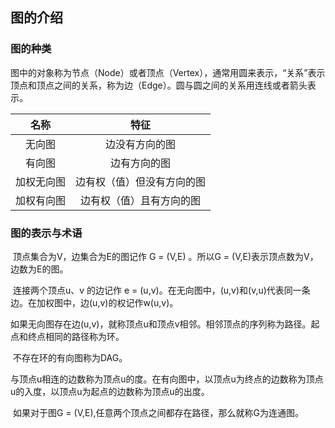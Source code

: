 ## 图的介绍

### 图的种类

​	图中的对象称为节点（Node）或者顶点（Vertex），通常用圆来表示，“关系”表示顶点和顶点之间的关系，称为边（Edge）。圆与圆之间的关系用连线或者箭头表示。

|    名称    |            特征            |
| :--------: | :------------------------: |
|   无向图   |       边没有方向的图       |
|   有向图   |        边有方向的图        |
| 加权无向图 | 边有权（值）但没有方向的图 |
| 加权有向图 |  边有权（值）且有方向的图  |

### 图的表示与术语

​	顶点集合为V，边集合为E的图记作 G = (V,E) 。所以G = (V,E)表示顶点数为V，边数为E的图。

​	连接两个顶点u、v 的边记作 e = (u,v)。在无向图中，(u,v)和(v,u)代表同一条边。在加权图中，边(u,v)的权记作w(u,v)。

​	如果无向图存在边(u,v)，就称顶点u和顶点v相邻。相邻顶点的序列称为路径。起点和终点相同的路径称为环。

​	不存在环的有向图称为DAG。

​	与顶点u相连的边数称为顶点u的度。在有向图中，以顶点u为终点的边数称为顶点u的入度，以顶点u为起点的边数称为顶点u的出度。

​	如果对于图G = (V,E),任意两个顶点之间都存在路径，那么就称G为连通图。